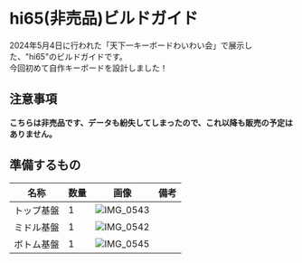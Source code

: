 # hi65(非売品)ビルドガイド
2024年5月4日に行われた「天下一キーボードわいわい会」で展示した、"hi65"のビルドガイドです。<br>
今回初めて自作キーボードを設計しました！<br>
## 注意事項
**こちらは非売品です、データも紛失してしまったので、これ以降も販売の予定はありません。**<br>
## 準備するもの
| 名称 | 数量 | 画像 | 備考 |
| --- | --- | --- | --- |
| トップ基盤  | 1 | ![IMG_0543](https://github.com/Kazusa2137/build-documents/assets/118288076/cfef7192-7332-49a5-8b06-ffcdce1e7c9f) |  |
| ミドル基盤  | 1 | ![IMG_0542](https://github.com/Kazusa2137/build-documents/assets/118288076/a5d69e1a-8f6e-46eb-8aa1-ea99ca2602d9) |  |
| ボトム基盤 | 1 | ![IMG_0545](https://github.com/Kazusa2137/build-documents/assets/118288076/e6018fce-0373-4e88-8d98-8557048009b0) |  |
